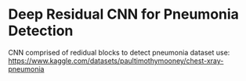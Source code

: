 # Deep Residual CNN for Pneumonia Detection
CNN comprised of redidual blocks to detect pneumonia 
dataset use: https://www.kaggle.com/datasets/paultimothymooney/chest-xray-pneumonia

